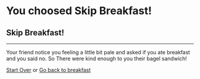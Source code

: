 # You choosed Skip Breakfast!
## Skip Breakfast!
---
Your friend notice you feeling a little bit pale and asked if you ate breakfast and you said no. So There were kind enough to you their bagel sandwich!

[Start Over](../cooking-food.md)
or
[Go back to breakfast](breakfast.md)
